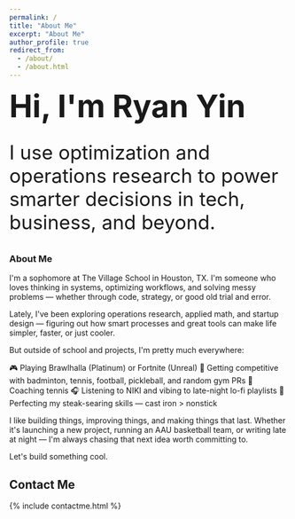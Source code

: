 ```yaml
---
permalink: /
title: "About Me"
excerpt: "About Me"
author_profile: true
redirect_from: 
  - /about/
  - /about.html
---
```


<div style="font-size: 4em; font-weight: bold; margin-bottom: 0.5em;">Hi, I'm Ryan Yin</div>

<div style="font-size: 2.5em; font-weight: normal; margin-bottom: 1em;">I use optimization and operations research to power smarter decisions in tech, business, and beyond.</div>

### About Me
I'm a sophomore at The Village School in Houston, TX.
I'm someone who loves thinking in systems, optimizing workflows, and solving messy problems — whether through code, strategy, or good old trial and error.

Lately, I've been exploring operations research, applied math, and startup design — figuring out how smart processes and great tools can make life simpler, faster, or just cooler.

But outside of school and projects, I'm pretty much everywhere:

🎮 Playing Brawlhalla (Platinum) or Fortnite (Unreal)
🏸 Getting competitive with badminton, tennis, football, pickleball, and random gym PRs
🎾 Coaching tennis
🎧 Listening to NIKI and vibing to late-night lo-fi playlists
🥩 Perfecting my steak-searing skills — cast iron > nonstick

I like building things, improving things, and making things that last. Whether it's launching a new project, running an AAU basketball team, or writing late at night — I'm always chasing that next idea worth committing to.

Let's build something cool.

<section id="contactme">
  <h2>Contact Me</h2>
  {% include contactme.html %}
</section>
